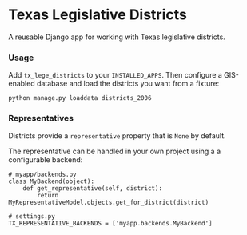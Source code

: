# Texas Legislative Districts

A reusable Django app for working with Texas legislative districts.


### Usage

Add `tx_lege_districts` to your `INSTALLED_APPS`. Then configure a GIS-enabled database and load the districts you want from a fixture:

    python manage.py loaddata districts_2006


### Representatives

Districts provide a `representative` property that is `None` by default.

The representative can be handled in your own project using a a configurable backend:

    # myapp/backends.py
    class MyBackend(object):
        def get_representative(self, district):
            return MyRepresentativeModel.objects.get_for_district(district)

    # settings.py
    TX_REPRESENTATIVE_BACKENDS = ['myapp.backends.MyBackend']
